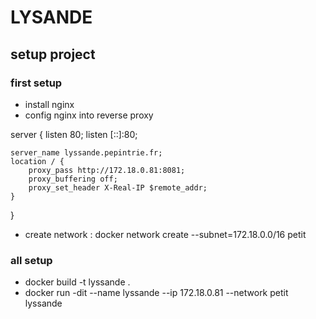 # LYSANDE

## setup project


### first setup 
- install nginx
- config nginx into reverse proxy

server {
    listen 80;
    listen [::]:80;

    server_name lyssande.pepintrie.fr;
    location / {
        proxy_pass http://172.18.0.81:8081;
        proxy_buffering off;
        proxy_set_header X-Real-IP $remote_addr;
    }
}

- create network : docker network create --subnet=172.18.0.0/16 petit

### all setup
- docker build -t lyssande .
- docker run -dit --name lyssande --ip 172.18.0.81 --network petit lyssande
